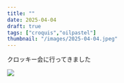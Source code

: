 ```yaml
---
title: ""
date: 2025-04-04
draft: true
tags: ["croquis","oilpastel"]
thumbnail: "/images/2025-04-04.jpeg"
---
```


クロッキー会に行ってきました

![](/images/2025-04-04.jpeg)
